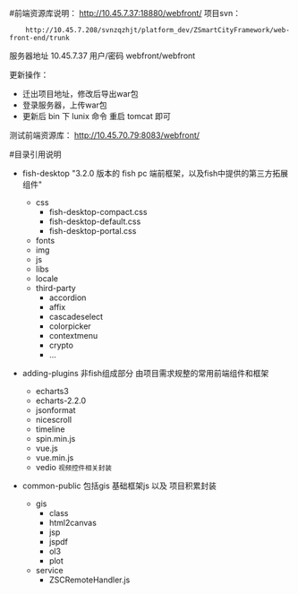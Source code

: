 #前端资源库说明：
http://10.45.7.37:18880/webfront/
项目svn：

        http://10.45.7.208/svnzqzhjt/platform_dev/ZSmartCityFramework/web-front-end/trunk
         
服务器地址 10.45.7.37
用户/密码  webfront/webfront 

>
>
更新操作：
- 迁出项目地址，修改后导出war包
- 登录服务器，上传war包
- 更新后 bin 下 lunix 命令 重启 tomcat 即可

测试前端资源库：
http://10.45.70.79:8083/webfront/

#目录引用说明
- fish-desktop "3.2.0 版本的 fish pc 端前框架，以及fish中提供的第三方拓展组件"
    - css
        - fish-desktop-compact.css
        - fish-desktop-default.css
        - fish-desktop-portal.css
    - fonts
    - img
    - js
    - libs
    - locale
    - third-party
        - accordion
        - affix
        - cascadeselect
        - colorpicker
        - contextmenu
        - crypto
        - ...
        
- adding-plugins 非fish组成部分 由项目需求规整的常用前端组件和框架
    - echarts3
    - echarts-2.2.0
    - jsonformat
    - nicescroll
    - timeline
    - spin.min.js
    - vue.js
    - vue.min.js
    - vedio `视频控件相关封装`
    
- common-public 包括gis 基础框架js 以及 项目积累封装
    - gis
        - class
        - html2canvas
        - jsp
        - jspdf
        - ol3
        - plot
    - service
        - ZSCRemoteHandler.js
    
